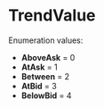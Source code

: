 # TrendValue

Enumeration values:

- **AboveAsk** = 0
- **AtAsk** = 1
- **Between** = 2
- **AtBid** = 3
- **BelowBid** = 4
